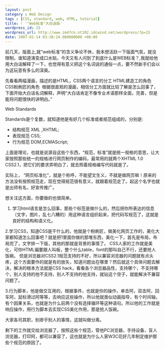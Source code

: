```yaml
---
layout: post
category : Web Design
tags : [CSS, standard, web, HTML, tutorial]
title: ! '"Web标准"大白话版'
wordpress_id: 15
wordpress_url: http://www.im47cn.nt102.idcwind.net/wordpress/?p=15
date: 2007-01-14 03:38:24.000000000 +08:00
---
```

前几天，版面上,就“web标准”的含义争论不休，我本想活跃一下版面气氛，就没限制，谁知道演变成口水贴，今天又有人问到了到底什么是WEB标准？,我就给他用大白话解释了一下，也觉得有意义把这个名词说的通俗一点，要不然新手们会以为这玩意有多么的深奥。

先看看两幅漫画，描述的是HTML，CSS两个语言的分工
HTML建造工的角色
<img src="upload/month_08-01/z200812623846.png" border="0" alt=""/>
CSS粉刷匠的角色
<img src="upload/month_08-01/8200812623918.png" border="0" alt=""/>
根据很直观的漫画，相信分工方面就比较了解是怎么回事了，下面开始大白话名词解释，声明“大白话肯定不像专业术语那样全面，完善，但是能将问题很快的讲明白。”

Web Standards

Standards是个复数，就知道他是有好几个标准或者规范组成的，分别是:
<ul>
 <li>结构规范 XML ,XHTML;
 </li><li>表现规范 CSS;
 </li><li>行为规范 DOM,ECMAScript;
</li></ul>上面是理论，也就是说源自这些个东西，“规范，标准”就是统一规格的意思，让大家按照那些统一的规格进行网页制作的编码，最常用的就两个XHTML 1.0 CSS2.1，把它们的要求弄明白了，就去照着规格编写代码就是了。

实际上， “网页标准化”，就是个称呼，不能望文生义，不就是做网页嘛！原来的方法没有按照规范走，现在觉得规范很有意义，就跟着规范走了。起这个名字也就是出师有名，好宣传推广。

想关注这方面，你要做的也很简单。

1. 学习html语言是怎么回事，那些个标签是做什么的，然后把你所表达的信息（文字，图片，乱七八糟的）用这种语言组织起来，把代码写规范了，这就是良好的结构和语义化。

2.学习CSS，知道CSS是干什么的，他就是个粉刷匠，做美化网页工作的，美化大家都知道怎么回事吧？就是把1里面你做的那堆东西，美化一下，首先是布局，布局完了，文字排一下版，其他的那就是背景的事情了。
CSS人家的工作就是美化，可你HTML偏要跟人叫板，整个什么table，font的那叫自己不行，还要抢人饭碗。
但是浏览器对CSS2.1规范支持的不好，所以兼容浏览器的问题就有点头疼，这个方面要作的就是有的放矢，知道问题出在哪里？然后就这个具体问题去解决，解决的根本方法就是CSS hack，看看各个浏览器品性，支持哪个，不支持哪个，别人支持的他不支持，别人不支持的他支持，就钻这个空子，就能解决不兼容问题了。

3.行为脚本，他是做交互用的，根据事件，也就是你的操作，单击阿，双击阿，回车阿，鼠标滑过阿等等，去响应这些操作，所以他就类似动画指导，有个时间轴，有个因果关系，也就是为什么前两个没有选择循环等这种语句。所以他的工作就是响应操作，用行为脚本去实现CSS美化作用，那是抢人饭碗。

大家各司其职，别掺乎别人的事情，这就叫做分离。

剩下的工作就交给浏览器了，按照这些个规范，管他PC浏览器，手持设备，盲人浏览器，打印阿，都可以兼容了，这也就是为什么人家W3C花好几年制定维护那些个规范的原因了。
